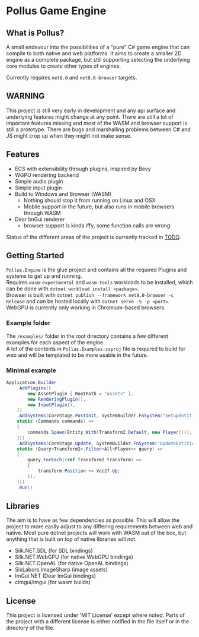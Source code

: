 # Pollus Game Engine

## What is Pollus?
A small endevour into the possibilities of a "pure" C# game engine that can compile to both native and web platforms. It aims to create a smaller 2D engine as a complete package, but still supporting selecting the underlying core modules to create other types of engines.

Currently requires `net8.0` and `net8.0-browser` targets.

## WARNING
This project is still very early in development and any api surface and underlying features might change at any point. There are still a lot of important features missing and most of the WASM and browser support is still a prototype. There are bugs and marshalling problems between C# and JS might crop up when they might not make sense.

## Features
- ECS with extensibility through plugins, inspired by Bevy
- WGPU rendering backend
- Simple audio plugin
- Simple input plugin
- Build to Windows and Browser (WASM)
    - Nothing should stop it from running on Linux and OSX
    - Mobile support in the future, but also runs in mobile browsers through WASM
- Dear ImGui renderer
    - browser support is kinda iffy, some function calls are wrong

Status of the different areas of the project is currently tracked in [TODO](TODO.md).

## Getting Started
`Pollus.Engine` is the glue project and contains all the required Plugins and systems to get up and running.  
Requires `wasm-experimental` and `wasm-tools` workloads to be installed, which can be done with `dotnet workload install <package>`.  
Browser is built with `dotnet publish --framework net8.0-browser -c Release` and can be hosted locally with `dotnet serve -S -p <port>`.  
WebGPU is currently only working in Chromium-based browsers.

### Example folder
The `/examples/` folder in the root directory contains a few different examples for each aspect of the engine.  
A lot of the contents in `Pollus.Examples.csproj` file is required to build for web and will be templated to be more usable in the future.

### Minimal example
```cs
Application.Builder
    .AddPlugins([
        new AssetPlugin { RootPath = "assets" },
        new RenderingPlugin(),
        new InputPlugin(),
    ])
    .AddSystems(CoreStage.PostInit, SystemBuilder.FnSystem("SetupEntities",
    static (Commands commands) => 
    {
        commands.Spawn(Entity.With(Transform2.Default, new Player()));
    }))
    .AddSystems(CoreStage.Update, SystemBuilder.FnSystem("UpdateEntities",
    static (Query<Transform2>.Filter<All<Player>> query) => 
    {
        query.ForEach((ref Transform2 transform) =>
        {
            transform.Position += Vec2f.Up;
        });
    }))
    .Run()
```

## Libraries
The aim is to have as few dependencies as possible. This will allow the project to more easily adjust to any differing requirements between web and native. Most pure dotnet projects will work with WASM out of the box, but anything that is built on top of native libraries will not.

- Silk.NET.SDL (for SDL bindings)
- Silk.NET.WebGPU (for native WebGPU bindings)
- Silk.NET.OpenAL (for native OpenAL bindings)
- SixLabors.ImageSharp (image assets)
- ImGui.NET (Dear ImGui bindings)
- cimgui/imgui (for wasm builds)

## License
This project is licensed under 'MIT License' except where noted. Parts of the project with a different license is either notified in the file itself or in the directory of the file.